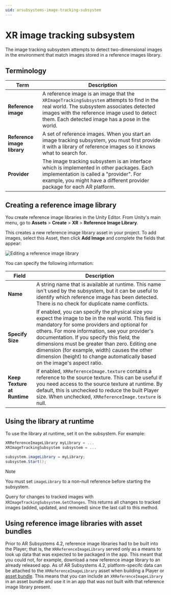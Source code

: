 ```yaml
---
uid: arsubsystems-image-tracking-subsystem
---
```

# XR image tracking subsystem

The image tracking subsystem attempts to detect two-dimensional images in the environment that match images stored in a reference images library.

## Terminology

|**Term**|**Description**|
|--------|---------------|
|**Reference image**|A reference image is an image that the `XRImageTrackingSubsystem` attempts to find in the real world. The subsystem associates detected images with the reference image used to detect them. Each detected image has a pose in the world.|
|**Reference image library**|A set of reference images. When you start an image tracking subsystem, you must first provide it with a library of reference images so it knows what to search for.|
|**Provider**|The image tracking subsystem is an interface which is implemented in other packages. Each implementation is called a "provider". For example, you might have a different provider package for each AR platform.|

## Creating a reference image library

You create reference image libraries in the Unity Editor. From Unity's main menu, go to **Assets** &gt; **Create** &gt; **XR** &gt; **Reference Image Library**.

This creates a new reference image library asset in your project. To add images, select this Asset, then click **Add Image** and complete the fields that appear:

![Editing a reference image library](images/create-reference-image-library.gif "Editing a reference image library")

You can specify the following information:

|**Field**|**Description**|
|------|-------|
|**Name**|A string name that is available at runtime. This name isn't used by the subsystem, but it can be useful to identify which reference image has been detected. There is no check for duplicate name conflicts.|
|**Specify Size**|If enabled, you can specify the physical size you expect the image to be in the real world. This field is mandatory for some providers and optional for others. For more information, see your provider's documentation. If you specify this field, the dimensions must be greater than zero. Editing one dimension (for example, width) causes the other dimension (height) to change automatically based on the image's aspect ratio.|
|**Keep Texture at Runtime**|If enabled, `XRReferenceImage.texture` contains a reference to the source texture. This can be useful if you need access to the source texture at runtime. By default, this is unchecked to reduce the built Player size. When unchecked, `XRReferenceImage.texture` is null.|

## Using the library at runtime

To use the library at runtime, set it on the subsystem. For example:

```csharp
XRReferenceImageLibrary myLibrary = ...
XRImageTrackingSubsystem subsystem = ...

subsystem.imageLibrary = myLibrary;
subsystem.Start();
```

> [!NOTE]
> You must set `imageLibrary` to a non-null reference before starting the subsystem.

Query for changes to tracked images with `XRImageTrackingSubsystem.GetChanges`. This returns all changes to tracked images (added, updated, and removed) since the last call to this method.

## Using reference image libraries with asset bundles

Prior to AR Subsystems 4.2, reference image libraries had to be built into the Player; that is, the `XRReferenceImageLibrary` served only as a means to look up data that was expected to be packaged in the app. This meant that you could not, for example, download a new reference image library to an already released app. As of AR Subsystems 4.2, platform-specifc data can be attached to the `XRReferenceImageLibrary` asset when building a Player or [asset bundle](xref:AssetBundlesIntro). This means that you can include an `XRReferenceImageLibrary` in an asset bundle and use it in an app that was not built with that reference image library present.
